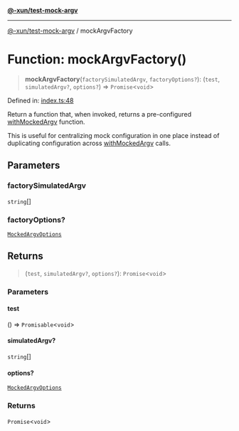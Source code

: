 [**@-xun/test-mock-argv**](../README.md)

***

[@-xun/test-mock-argv](../README.md) / mockArgvFactory

# Function: mockArgvFactory()

> **mockArgvFactory**(`factorySimulatedArgv`, `factoryOptions?`): (`test`, `simulatedArgv?`, `options?`) => `Promise`\<`void`\>

Defined in: [index.ts:48](https://github.com/Xunnamius/test-utils/blob/e32842132381e999393cceb5060cc49ff962589b/packages/test-mock-argv/src/index.ts#L48)

Return a function that, when invoked, returns a pre-configured
[withMockedArgv](withMockedArgv.md) function.

This is useful for centralizing mock configuration in one place instead of
duplicating configuration across [withMockedArgv](withMockedArgv.md) calls.

## Parameters

### factorySimulatedArgv

`string`[]

### factoryOptions?

[`MockedArgvOptions`](../type-aliases/MockedArgvOptions.md)

## Returns

> (`test`, `simulatedArgv?`, `options?`): `Promise`\<`void`\>

### Parameters

#### test

() => `Promisable`\<`void`\>

#### simulatedArgv?

`string`[]

#### options?

[`MockedArgvOptions`](../type-aliases/MockedArgvOptions.md)

### Returns

`Promise`\<`void`\>

